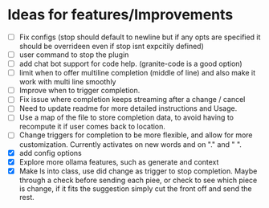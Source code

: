 # Ideas for features/Improvements
- [ ] Fix configs (stop should default to newline but if any opts are specified it should be overrideen even if stop isnt expcitily defined)
- [ ] user command to stop the plugin
- [ ] add chat bot support for code help. (granite-code is a good option)
- [ ] limit when to offer multiline completion (middle of line) and also make it work with multi line smoothly
- [ ] Improve when to trigger completion.
- [ ] Fix issue where completion keeps streaming after a change / cancel
- [ ] Need to update readme for more detailed instructions and Usage.
- [ ] Use a map of the file to store completion data, to avoid having to recompute it if user comes back to location. 
- [ ] Change triggers for completion to be more flexible, and allow for more customization. Currently activates on new words and on "." and " ".
- [x] add config options
- [x] Explore more ollama features, such as generate and context
- [x] Make ls into class, use did change as trigger to stop completion. Maybe through a check before sending each piee, or check to see which piece is change, if it fits the suggestion simply cut the front off and send the rest.
